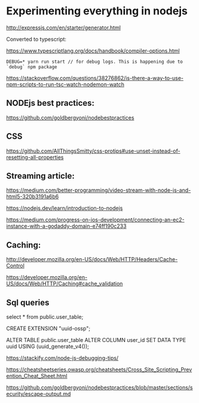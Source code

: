 

# Experimenting everything in nodejs


http://expressjs.com/en/starter/generator.html

Converted to typescript:

https://www.typescriptlang.org/docs/handbook/compiler-options.html


```
DEBUG=* yarn run start // for debug logs. This is happening due to `debug` npm package
```


https://stackoverflow.com/questions/38276862/is-there-a-way-to-use-npm-scripts-to-run-tsc-watch-nodemon-watch



## NODEjs best practices: 

https://github.com/goldbergyoni/nodebestpractices

## CSS

https://github.com/AllThingsSmitty/css-protips#use-unset-instead-of-resetting-all-properties



## Streaming article: 

https://medium.com/better-programming/video-stream-with-node-js-and-html5-320b3191a6b6

https://nodejs.dev/learn/introduction-to-nodejs

https://medium.com/progress-on-ios-development/connecting-an-ec2-instance-with-a-godaddy-domain-e74ff190c233



## Caching: 

http://developer.mozilla.org/en-US/docs/Web/HTTP/Headers/Cache-Control

https://developer.mozilla.org/en-US/docs/Web/HTTP/Caching#cache_validation



## Sql queries


select * from public.user_table;


CREATE EXTENSION "uuid-ossp";

ALTER TABLE public.user_table
ALTER COLUMN user_id SET DATA TYPE uuid USING (uuid_generate_v4());



https://stackify.com/node-js-debugging-tips/


https://cheatsheetseries.owasp.org/cheatsheets/Cross_Site_Scripting_Prevention_Cheat_Sheet.html



https://github.com/goldbergyoni/nodebestpractices/blob/master/sections/security/escape-output.md


